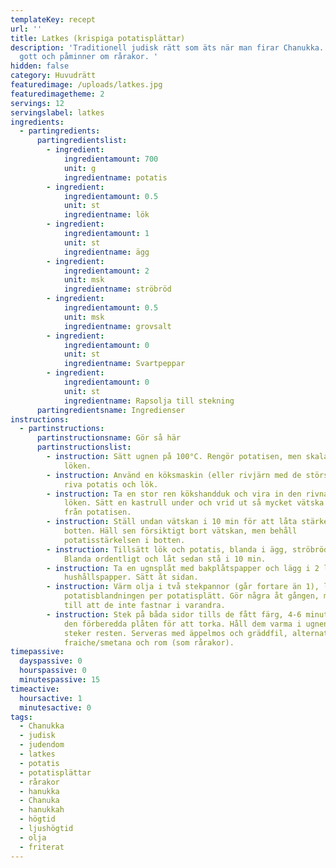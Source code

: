 ```yaml
---
templateKey: recept
url: ''
title: Latkes (krispiga potatisplättar)
description: 'Traditionell judisk rätt som äts när man firar Chanukka. Riktigt
  gott och påminner om rårakor. '
hidden: false
category: Huvudrätt
featuredimage: /uploads/latkes.jpg
featuredimagetheme: 2
servings: 12
servingslabel: latkes
ingredients:
  - partingredients:
      partingredientslist:
        - ingredient:
            ingredientamount: 700
            unit: g
            ingredientname: potatis
        - ingredient:
            ingredientamount: 0.5
            unit: st
            ingredientname: lök
        - ingredient:
            ingredientamount: 1
            unit: st
            ingredientname: ägg
        - ingredient:
            ingredientamount: 2
            unit: msk
            ingredientname: ströbröd
        - ingredient:
            ingredientamount: 0.5
            unit: msk
            ingredientname: grovsalt
        - ingredient:
            ingredientamount: 0
            unit: st
            ingredientname: Svartpeppar
        - ingredient:
            ingredientamount: 0
            unit: st
            ingredientname: Rapsolja till stekning
      partingredientsname: Ingredienser
instructions:
  - partinstructions:
      partinstructionsname: Gör så här
      partinstructionslist:
        - instruction: Sätt ugnen på 100°C. Rengör potatisen, men skala den inte. Skala
            löken.
        - instruction: Använd en köksmaskin (eller rivjärn med de största hålen) för att
            riva potatis och lök.
        - instruction: Ta en stor ren kökshandduk och vira in den rivna potatisen och
            löken. Sätt en kastrull under och vrid ut så mycket vätska du kan
            från potatisen.
        - instruction: Ställ undan vätskan i 10 min för att låta stärkelsen sjunka till
            botten. Häll sen försiktigt bort vätskan, men behåll
            potatisstärkelsen i botten.
        - instruction: Tillsätt lök och potatis, blanda i ägg, ströbröd, salt och peppar.
            Blanda ordentligt och låt sedan stå i 10 min.
        - instruction: Ta en ugnsplåt med bakplåtspapper och lägg i 2 lager med
            hushållspapper. Sätt åt sidan.
        - instruction: Värm olja i två stekpannor (går fortare än 1), lägg 2 matskedar av
            potatisblandningen per potatisplätt. Gör några åt gången, men se
            till att de inte fastnar i varandra.
        - instruction: Stek på båda sidor tills de fått färg, 4-6 minuter. Lägg sedan på
            den förberedda plåten för att torka. Håll dem varma i ugnen medan du
            steker resten. Serveras med äppelmos och gräddfil, alternativt creme
            fraiche/smetana och rom (som rårakor).
timepassive:
  dayspassive: 0
  hourspassive: 0
  minutespassive: 15
timeactive:
  hoursactive: 1
  minutesactive: 0
tags:
  - Chanukka
  - judisk
  - judendom
  - latkes
  - potatis
  - potatisplättar
  - rårakor
  - hanukka
  - Chanuka
  - hanukkah
  - högtid
  - ljushögtid
  - olja
  - friterat
---
```

